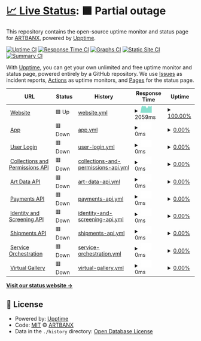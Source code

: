 # [📈 Live Status](https://status.artbanx.io): <!--live status--> **🟧 Partial outage**

This repository contains the open-source uptime monitor and status page for [ARTBANX](https://artbanx.io), powered by [Upptime](https://github.com/upptime/upptime).

[![Uptime CI](https://github.com/artbanx-monitoring/status-page/workflows/Uptime%20CI/badge.svg)](https://github.com/artbanx-monitoring/status-page/actions?query=workflow%3A%22Uptime+CI%22)
[![Response Time CI](https://github.com/artbanx-monitoring/status-page/workflows/Response%20Time%20CI/badge.svg)](https://github.com/artbanx-monitoring/status-page/actions?query=workflow%3A%22Response+Time+CI%22)
[![Graphs CI](https://github.com/artbanx-monitoring/status-page/workflows/Graphs%20CI/badge.svg)](https://github.com/artbanx-monitoring/status-page/actions?query=workflow%3A%22Graphs+CI%22)
[![Static Site CI](https://github.com/artbanx-monitoring/status-page/workflows/Static%20Site%20CI/badge.svg)](https://github.com/artbanx-monitoring/status-page/actions?query=workflow%3A%22Static+Site+CI%22)
[![Summary CI](https://github.com/artbanx-monitoring/status-page/workflows/Summary%20CI/badge.svg)](https://github.com/artbanx-monitoring/status-page/actions?query=workflow%3A%22Summary+CI%22)

With [Upptime](https://upptime.js.org), you can get your own unlimited and free uptime monitor and status page, powered entirely by a GitHub repository. We use [Issues](https://github.com/artbanx-monitoring/status-page/issues) as incident reports, [Actions](https://github.com/artbanx-monitoring/status-page/actions) as uptime monitors, and [Pages](https://status.artbanx.io) for the status page.

<!--start: status pages-->
<!-- This summary is generated by Upptime (https://github.com/upptime/upptime) -->
<!-- Do not edit this manually, your changes will be overwritten -->
<!-- prettier-ignore -->
| URL | Status | History | Response Time | Uptime |
| --- | ------ | ------- | ------------- | ------ |
| <img alt="" src="https://icons.duckduckgo.com/ip3/artbanx.io.ico" height="13"> [Website](https://artbanx.io) | 🟩 Up | [website.yml](https://github.com/artbanx-monitoring/status-page/commits/HEAD/history/website.yml) | <details><summary><img alt="Response time graph" src="./graphs/website/response-time-week.png" height="20"> 2059ms</summary><br><a href="https://status.artbanx.io/history/website"><img alt="Response time 1440" src="https://img.shields.io/endpoint?url=https%3A%2F%2Fraw.githubusercontent.com%2Fartbanx-monitoring%2Fstatus-page%2FHEAD%2Fapi%2Fwebsite%2Fresponse-time.json"></a><br><a href="https://status.artbanx.io/history/website"><img alt="24-hour response time 2284" src="https://img.shields.io/endpoint?url=https%3A%2F%2Fraw.githubusercontent.com%2Fartbanx-monitoring%2Fstatus-page%2FHEAD%2Fapi%2Fwebsite%2Fresponse-time-day.json"></a><br><a href="https://status.artbanx.io/history/website"><img alt="7-day response time 2059" src="https://img.shields.io/endpoint?url=https%3A%2F%2Fraw.githubusercontent.com%2Fartbanx-monitoring%2Fstatus-page%2FHEAD%2Fapi%2Fwebsite%2Fresponse-time-week.json"></a><br><a href="https://status.artbanx.io/history/website"><img alt="30-day response time 2331" src="https://img.shields.io/endpoint?url=https%3A%2F%2Fraw.githubusercontent.com%2Fartbanx-monitoring%2Fstatus-page%2FHEAD%2Fapi%2Fwebsite%2Fresponse-time-month.json"></a><br><a href="https://status.artbanx.io/history/website"><img alt="1-year response time 1680" src="https://img.shields.io/endpoint?url=https%3A%2F%2Fraw.githubusercontent.com%2Fartbanx-monitoring%2Fstatus-page%2FHEAD%2Fapi%2Fwebsite%2Fresponse-time-year.json"></a></details> | <details><summary><a href="https://status.artbanx.io/history/website">100.00%</a></summary><a href="https://status.artbanx.io/history/website"><img alt="All-time uptime 99.95%" src="https://img.shields.io/endpoint?url=https%3A%2F%2Fraw.githubusercontent.com%2Fartbanx-monitoring%2Fstatus-page%2FHEAD%2Fapi%2Fwebsite%2Fuptime.json"></a><br><a href="https://status.artbanx.io/history/website"><img alt="24-hour uptime 100.00%" src="https://img.shields.io/endpoint?url=https%3A%2F%2Fraw.githubusercontent.com%2Fartbanx-monitoring%2Fstatus-page%2FHEAD%2Fapi%2Fwebsite%2Fuptime-day.json"></a><br><a href="https://status.artbanx.io/history/website"><img alt="7-day uptime 100.00%" src="https://img.shields.io/endpoint?url=https%3A%2F%2Fraw.githubusercontent.com%2Fartbanx-monitoring%2Fstatus-page%2FHEAD%2Fapi%2Fwebsite%2Fuptime-week.json"></a><br><a href="https://status.artbanx.io/history/website"><img alt="30-day uptime 100.00%" src="https://img.shields.io/endpoint?url=https%3A%2F%2Fraw.githubusercontent.com%2Fartbanx-monitoring%2Fstatus-page%2FHEAD%2Fapi%2Fwebsite%2Fuptime-month.json"></a><br><a href="https://status.artbanx.io/history/website"><img alt="1-year uptime 99.91%" src="https://img.shields.io/endpoint?url=https%3A%2F%2Fraw.githubusercontent.com%2Fartbanx-monitoring%2Fstatus-page%2FHEAD%2Fapi%2Fwebsite%2Fuptime-year.json"></a></details>
| <img alt="" src="https://icons.duckduckgo.com/ip3/app.artbanx.io.ico" height="13"> [App](https://app.artbanx.io) | 🟥 Down | [app.yml](https://github.com/artbanx-monitoring/status-page/commits/HEAD/history/app.yml) | <details><summary><img alt="Response time graph" src="./graphs/app/response-time-week.png" height="20"> 0ms</summary><br><a href="https://status.artbanx.io/history/app"><img alt="Response time 765" src="https://img.shields.io/endpoint?url=https%3A%2F%2Fraw.githubusercontent.com%2Fartbanx-monitoring%2Fstatus-page%2FHEAD%2Fapi%2Fapp%2Fresponse-time.json"></a><br><a href="https://status.artbanx.io/history/app"><img alt="24-hour response time 0" src="https://img.shields.io/endpoint?url=https%3A%2F%2Fraw.githubusercontent.com%2Fartbanx-monitoring%2Fstatus-page%2FHEAD%2Fapi%2Fapp%2Fresponse-time-day.json"></a><br><a href="https://status.artbanx.io/history/app"><img alt="7-day response time 0" src="https://img.shields.io/endpoint?url=https%3A%2F%2Fraw.githubusercontent.com%2Fartbanx-monitoring%2Fstatus-page%2FHEAD%2Fapi%2Fapp%2Fresponse-time-week.json"></a><br><a href="https://status.artbanx.io/history/app"><img alt="30-day response time 0" src="https://img.shields.io/endpoint?url=https%3A%2F%2Fraw.githubusercontent.com%2Fartbanx-monitoring%2Fstatus-page%2FHEAD%2Fapi%2Fapp%2Fresponse-time-month.json"></a><br><a href="https://status.artbanx.io/history/app"><img alt="1-year response time 641" src="https://img.shields.io/endpoint?url=https%3A%2F%2Fraw.githubusercontent.com%2Fartbanx-monitoring%2Fstatus-page%2FHEAD%2Fapi%2Fapp%2Fresponse-time-year.json"></a></details> | <details><summary><a href="https://status.artbanx.io/history/app">0.00%</a></summary><a href="https://status.artbanx.io/history/app"><img alt="All-time uptime 47.33%" src="https://img.shields.io/endpoint?url=https%3A%2F%2Fraw.githubusercontent.com%2Fartbanx-monitoring%2Fstatus-page%2FHEAD%2Fapi%2Fapp%2Fuptime.json"></a><br><a href="https://status.artbanx.io/history/app"><img alt="24-hour uptime 0.00%" src="https://img.shields.io/endpoint?url=https%3A%2F%2Fraw.githubusercontent.com%2Fartbanx-monitoring%2Fstatus-page%2FHEAD%2Fapi%2Fapp%2Fuptime-day.json"></a><br><a href="https://status.artbanx.io/history/app"><img alt="7-day uptime 0.00%" src="https://img.shields.io/endpoint?url=https%3A%2F%2Fraw.githubusercontent.com%2Fartbanx-monitoring%2Fstatus-page%2FHEAD%2Fapi%2Fapp%2Fuptime-week.json"></a><br><a href="https://status.artbanx.io/history/app"><img alt="30-day uptime 1.38%" src="https://img.shields.io/endpoint?url=https%3A%2F%2Fraw.githubusercontent.com%2Fartbanx-monitoring%2Fstatus-page%2FHEAD%2Fapi%2Fapp%2Fuptime-month.json"></a><br><a href="https://status.artbanx.io/history/app"><img alt="1-year uptime 0.00%" src="https://img.shields.io/endpoint?url=https%3A%2F%2Fraw.githubusercontent.com%2Fartbanx-monitoring%2Fstatus-page%2FHEAD%2Fapi%2Fapp%2Fuptime-year.json"></a></details>
| <img alt="" src="https://icons.duckduckgo.com/ip3/app.artbanx.io.ico" height="13"> [User Login](https://app.artbanx.io/auth/rest/public/authentication/password/check) | 🟥 Down | [user-login.yml](https://github.com/artbanx-monitoring/status-page/commits/HEAD/history/user-login.yml) | <details><summary><img alt="Response time graph" src="./graphs/user-login/response-time-week.png" height="20"> 0ms</summary><br><a href="https://status.artbanx.io/history/user-login"><img alt="Response time 348" src="https://img.shields.io/endpoint?url=https%3A%2F%2Fraw.githubusercontent.com%2Fartbanx-monitoring%2Fstatus-page%2FHEAD%2Fapi%2Fuser-login%2Fresponse-time.json"></a><br><a href="https://status.artbanx.io/history/user-login"><img alt="24-hour response time 0" src="https://img.shields.io/endpoint?url=https%3A%2F%2Fraw.githubusercontent.com%2Fartbanx-monitoring%2Fstatus-page%2FHEAD%2Fapi%2Fuser-login%2Fresponse-time-day.json"></a><br><a href="https://status.artbanx.io/history/user-login"><img alt="7-day response time 0" src="https://img.shields.io/endpoint?url=https%3A%2F%2Fraw.githubusercontent.com%2Fartbanx-monitoring%2Fstatus-page%2FHEAD%2Fapi%2Fuser-login%2Fresponse-time-week.json"></a><br><a href="https://status.artbanx.io/history/user-login"><img alt="30-day response time 0" src="https://img.shields.io/endpoint?url=https%3A%2F%2Fraw.githubusercontent.com%2Fartbanx-monitoring%2Fstatus-page%2FHEAD%2Fapi%2Fuser-login%2Fresponse-time-month.json"></a><br><a href="https://status.artbanx.io/history/user-login"><img alt="1-year response time 368" src="https://img.shields.io/endpoint?url=https%3A%2F%2Fraw.githubusercontent.com%2Fartbanx-monitoring%2Fstatus-page%2FHEAD%2Fapi%2Fuser-login%2Fresponse-time-year.json"></a></details> | <details><summary><a href="https://status.artbanx.io/history/user-login">0.00%</a></summary><a href="https://status.artbanx.io/history/user-login"><img alt="All-time uptime 47.32%" src="https://img.shields.io/endpoint?url=https%3A%2F%2Fraw.githubusercontent.com%2Fartbanx-monitoring%2Fstatus-page%2FHEAD%2Fapi%2Fuser-login%2Fuptime.json"></a><br><a href="https://status.artbanx.io/history/user-login"><img alt="24-hour uptime 0.00%" src="https://img.shields.io/endpoint?url=https%3A%2F%2Fraw.githubusercontent.com%2Fartbanx-monitoring%2Fstatus-page%2FHEAD%2Fapi%2Fuser-login%2Fuptime-day.json"></a><br><a href="https://status.artbanx.io/history/user-login"><img alt="7-day uptime 0.00%" src="https://img.shields.io/endpoint?url=https%3A%2F%2Fraw.githubusercontent.com%2Fartbanx-monitoring%2Fstatus-page%2FHEAD%2Fapi%2Fuser-login%2Fuptime-week.json"></a><br><a href="https://status.artbanx.io/history/user-login"><img alt="30-day uptime 1.38%" src="https://img.shields.io/endpoint?url=https%3A%2F%2Fraw.githubusercontent.com%2Fartbanx-monitoring%2Fstatus-page%2FHEAD%2Fapi%2Fuser-login%2Fuptime-month.json"></a><br><a href="https://status.artbanx.io/history/user-login"><img alt="1-year uptime 0.00%" src="https://img.shields.io/endpoint?url=https%3A%2F%2Fraw.githubusercontent.com%2Fartbanx-monitoring%2Fstatus-page%2FHEAD%2Fapi%2Fuser-login%2Fuptime-year.json"></a></details>
| <img alt="" src="https://icons.duckduckgo.com/ip3/app.artbanx.io.ico" height="13"> [Collections and Permissions API](https://app.artbanx.io/health/front-api/) | 🟥 Down | [collections-and-permissions-api.yml](https://github.com/artbanx-monitoring/status-page/commits/HEAD/history/collections-and-permissions-api.yml) | <details><summary><img alt="Response time graph" src="./graphs/collections-and-permissions-api/response-time-week.png" height="20"> 0ms</summary><br><a href="https://status.artbanx.io/history/collections-and-permissions-api"><img alt="Response time 389" src="https://img.shields.io/endpoint?url=https%3A%2F%2Fraw.githubusercontent.com%2Fartbanx-monitoring%2Fstatus-page%2FHEAD%2Fapi%2Fcollections-and-permissions-api%2Fresponse-time.json"></a><br><a href="https://status.artbanx.io/history/collections-and-permissions-api"><img alt="24-hour response time 0" src="https://img.shields.io/endpoint?url=https%3A%2F%2Fraw.githubusercontent.com%2Fartbanx-monitoring%2Fstatus-page%2FHEAD%2Fapi%2Fcollections-and-permissions-api%2Fresponse-time-day.json"></a><br><a href="https://status.artbanx.io/history/collections-and-permissions-api"><img alt="7-day response time 0" src="https://img.shields.io/endpoint?url=https%3A%2F%2Fraw.githubusercontent.com%2Fartbanx-monitoring%2Fstatus-page%2FHEAD%2Fapi%2Fcollections-and-permissions-api%2Fresponse-time-week.json"></a><br><a href="https://status.artbanx.io/history/collections-and-permissions-api"><img alt="30-day response time 0" src="https://img.shields.io/endpoint?url=https%3A%2F%2Fraw.githubusercontent.com%2Fartbanx-monitoring%2Fstatus-page%2FHEAD%2Fapi%2Fcollections-and-permissions-api%2Fresponse-time-month.json"></a><br><a href="https://status.artbanx.io/history/collections-and-permissions-api"><img alt="1-year response time 368" src="https://img.shields.io/endpoint?url=https%3A%2F%2Fraw.githubusercontent.com%2Fartbanx-monitoring%2Fstatus-page%2FHEAD%2Fapi%2Fcollections-and-permissions-api%2Fresponse-time-year.json"></a></details> | <details><summary><a href="https://status.artbanx.io/history/collections-and-permissions-api">0.00%</a></summary><a href="https://status.artbanx.io/history/collections-and-permissions-api"><img alt="All-time uptime 48.47%" src="https://img.shields.io/endpoint?url=https%3A%2F%2Fraw.githubusercontent.com%2Fartbanx-monitoring%2Fstatus-page%2FHEAD%2Fapi%2Fcollections-and-permissions-api%2Fuptime.json"></a><br><a href="https://status.artbanx.io/history/collections-and-permissions-api"><img alt="24-hour uptime 0.00%" src="https://img.shields.io/endpoint?url=https%3A%2F%2Fraw.githubusercontent.com%2Fartbanx-monitoring%2Fstatus-page%2FHEAD%2Fapi%2Fcollections-and-permissions-api%2Fuptime-day.json"></a><br><a href="https://status.artbanx.io/history/collections-and-permissions-api"><img alt="7-day uptime 0.00%" src="https://img.shields.io/endpoint?url=https%3A%2F%2Fraw.githubusercontent.com%2Fartbanx-monitoring%2Fstatus-page%2FHEAD%2Fapi%2Fcollections-and-permissions-api%2Fuptime-week.json"></a><br><a href="https://status.artbanx.io/history/collections-and-permissions-api"><img alt="30-day uptime 1.38%" src="https://img.shields.io/endpoint?url=https%3A%2F%2Fraw.githubusercontent.com%2Fartbanx-monitoring%2Fstatus-page%2FHEAD%2Fapi%2Fcollections-and-permissions-api%2Fuptime-month.json"></a><br><a href="https://status.artbanx.io/history/collections-and-permissions-api"><img alt="1-year uptime 0.00%" src="https://img.shields.io/endpoint?url=https%3A%2F%2Fraw.githubusercontent.com%2Fartbanx-monitoring%2Fstatus-page%2FHEAD%2Fapi%2Fcollections-and-permissions-api%2Fuptime-year.json"></a></details>
| <img alt="" src="https://icons.duckduckgo.com/ip3/app.artbanx.io.ico" height="13"> [Art Data API](https://app.artbanx.io/health/art-data-api/) | 🟥 Down | [art-data-api.yml](https://github.com/artbanx-monitoring/status-page/commits/HEAD/history/art-data-api.yml) | <details><summary><img alt="Response time graph" src="./graphs/art-data-api/response-time-week.png" height="20"> 0ms</summary><br><a href="https://status.artbanx.io/history/art-data-api"><img alt="Response time 257" src="https://img.shields.io/endpoint?url=https%3A%2F%2Fraw.githubusercontent.com%2Fartbanx-monitoring%2Fstatus-page%2FHEAD%2Fapi%2Fart-data-api%2Fresponse-time.json"></a><br><a href="https://status.artbanx.io/history/art-data-api"><img alt="24-hour response time 0" src="https://img.shields.io/endpoint?url=https%3A%2F%2Fraw.githubusercontent.com%2Fartbanx-monitoring%2Fstatus-page%2FHEAD%2Fapi%2Fart-data-api%2Fresponse-time-day.json"></a><br><a href="https://status.artbanx.io/history/art-data-api"><img alt="7-day response time 0" src="https://img.shields.io/endpoint?url=https%3A%2F%2Fraw.githubusercontent.com%2Fartbanx-monitoring%2Fstatus-page%2FHEAD%2Fapi%2Fart-data-api%2Fresponse-time-week.json"></a><br><a href="https://status.artbanx.io/history/art-data-api"><img alt="30-day response time 0" src="https://img.shields.io/endpoint?url=https%3A%2F%2Fraw.githubusercontent.com%2Fartbanx-monitoring%2Fstatus-page%2FHEAD%2Fapi%2Fart-data-api%2Fresponse-time-month.json"></a><br><a href="https://status.artbanx.io/history/art-data-api"><img alt="1-year response time 368" src="https://img.shields.io/endpoint?url=https%3A%2F%2Fraw.githubusercontent.com%2Fartbanx-monitoring%2Fstatus-page%2FHEAD%2Fapi%2Fart-data-api%2Fresponse-time-year.json"></a></details> | <details><summary><a href="https://status.artbanx.io/history/art-data-api">0.00%</a></summary><a href="https://status.artbanx.io/history/art-data-api"><img alt="All-time uptime 48.47%" src="https://img.shields.io/endpoint?url=https%3A%2F%2Fraw.githubusercontent.com%2Fartbanx-monitoring%2Fstatus-page%2FHEAD%2Fapi%2Fart-data-api%2Fuptime.json"></a><br><a href="https://status.artbanx.io/history/art-data-api"><img alt="24-hour uptime 0.00%" src="https://img.shields.io/endpoint?url=https%3A%2F%2Fraw.githubusercontent.com%2Fartbanx-monitoring%2Fstatus-page%2FHEAD%2Fapi%2Fart-data-api%2Fuptime-day.json"></a><br><a href="https://status.artbanx.io/history/art-data-api"><img alt="7-day uptime 0.00%" src="https://img.shields.io/endpoint?url=https%3A%2F%2Fraw.githubusercontent.com%2Fartbanx-monitoring%2Fstatus-page%2FHEAD%2Fapi%2Fart-data-api%2Fuptime-week.json"></a><br><a href="https://status.artbanx.io/history/art-data-api"><img alt="30-day uptime 1.38%" src="https://img.shields.io/endpoint?url=https%3A%2F%2Fraw.githubusercontent.com%2Fartbanx-monitoring%2Fstatus-page%2FHEAD%2Fapi%2Fart-data-api%2Fuptime-month.json"></a><br><a href="https://status.artbanx.io/history/art-data-api"><img alt="1-year uptime 0.00%" src="https://img.shields.io/endpoint?url=https%3A%2F%2Fraw.githubusercontent.com%2Fartbanx-monitoring%2Fstatus-page%2FHEAD%2Fapi%2Fart-data-api%2Fuptime-year.json"></a></details>
| <img alt="" src="https://icons.duckduckgo.com/ip3/app.artbanx.io.ico" height="13"> [Payments API](https://app.artbanx.io/health/payment/) | 🟥 Down | [payments-api.yml](https://github.com/artbanx-monitoring/status-page/commits/HEAD/history/payments-api.yml) | <details><summary><img alt="Response time graph" src="./graphs/payments-api/response-time-week.png" height="20"> 0ms</summary><br><a href="https://status.artbanx.io/history/payments-api"><img alt="Response time 253" src="https://img.shields.io/endpoint?url=https%3A%2F%2Fraw.githubusercontent.com%2Fartbanx-monitoring%2Fstatus-page%2FHEAD%2Fapi%2Fpayments-api%2Fresponse-time.json"></a><br><a href="https://status.artbanx.io/history/payments-api"><img alt="24-hour response time 0" src="https://img.shields.io/endpoint?url=https%3A%2F%2Fraw.githubusercontent.com%2Fartbanx-monitoring%2Fstatus-page%2FHEAD%2Fapi%2Fpayments-api%2Fresponse-time-day.json"></a><br><a href="https://status.artbanx.io/history/payments-api"><img alt="7-day response time 0" src="https://img.shields.io/endpoint?url=https%3A%2F%2Fraw.githubusercontent.com%2Fartbanx-monitoring%2Fstatus-page%2FHEAD%2Fapi%2Fpayments-api%2Fresponse-time-week.json"></a><br><a href="https://status.artbanx.io/history/payments-api"><img alt="30-day response time 0" src="https://img.shields.io/endpoint?url=https%3A%2F%2Fraw.githubusercontent.com%2Fartbanx-monitoring%2Fstatus-page%2FHEAD%2Fapi%2Fpayments-api%2Fresponse-time-month.json"></a><br><a href="https://status.artbanx.io/history/payments-api"><img alt="1-year response time 368" src="https://img.shields.io/endpoint?url=https%3A%2F%2Fraw.githubusercontent.com%2Fartbanx-monitoring%2Fstatus-page%2FHEAD%2Fapi%2Fpayments-api%2Fresponse-time-year.json"></a></details> | <details><summary><a href="https://status.artbanx.io/history/payments-api">0.00%</a></summary><a href="https://status.artbanx.io/history/payments-api"><img alt="All-time uptime 48.50%" src="https://img.shields.io/endpoint?url=https%3A%2F%2Fraw.githubusercontent.com%2Fartbanx-monitoring%2Fstatus-page%2FHEAD%2Fapi%2Fpayments-api%2Fuptime.json"></a><br><a href="https://status.artbanx.io/history/payments-api"><img alt="24-hour uptime 0.00%" src="https://img.shields.io/endpoint?url=https%3A%2F%2Fraw.githubusercontent.com%2Fartbanx-monitoring%2Fstatus-page%2FHEAD%2Fapi%2Fpayments-api%2Fuptime-day.json"></a><br><a href="https://status.artbanx.io/history/payments-api"><img alt="7-day uptime 0.00%" src="https://img.shields.io/endpoint?url=https%3A%2F%2Fraw.githubusercontent.com%2Fartbanx-monitoring%2Fstatus-page%2FHEAD%2Fapi%2Fpayments-api%2Fuptime-week.json"></a><br><a href="https://status.artbanx.io/history/payments-api"><img alt="30-day uptime 1.38%" src="https://img.shields.io/endpoint?url=https%3A%2F%2Fraw.githubusercontent.com%2Fartbanx-monitoring%2Fstatus-page%2FHEAD%2Fapi%2Fpayments-api%2Fuptime-month.json"></a><br><a href="https://status.artbanx.io/history/payments-api"><img alt="1-year uptime 0.00%" src="https://img.shields.io/endpoint?url=https%3A%2F%2Fraw.githubusercontent.com%2Fartbanx-monitoring%2Fstatus-page%2FHEAD%2Fapi%2Fpayments-api%2Fuptime-year.json"></a></details>
| <img alt="" src="https://icons.duckduckgo.com/ip3/app.artbanx.io.ico" height="13"> [Identity and Screening API](https://app.artbanx.io/health/kyc/) | 🟥 Down | [identity-and-screening-api.yml](https://github.com/artbanx-monitoring/status-page/commits/HEAD/history/identity-and-screening-api.yml) | <details><summary><img alt="Response time graph" src="./graphs/identity-and-screening-api/response-time-week.png" height="20"> 0ms</summary><br><a href="https://status.artbanx.io/history/identity-and-screening-api"><img alt="Response time 263" src="https://img.shields.io/endpoint?url=https%3A%2F%2Fraw.githubusercontent.com%2Fartbanx-monitoring%2Fstatus-page%2FHEAD%2Fapi%2Fidentity-and-screening-api%2Fresponse-time.json"></a><br><a href="https://status.artbanx.io/history/identity-and-screening-api"><img alt="24-hour response time 0" src="https://img.shields.io/endpoint?url=https%3A%2F%2Fraw.githubusercontent.com%2Fartbanx-monitoring%2Fstatus-page%2FHEAD%2Fapi%2Fidentity-and-screening-api%2Fresponse-time-day.json"></a><br><a href="https://status.artbanx.io/history/identity-and-screening-api"><img alt="7-day response time 0" src="https://img.shields.io/endpoint?url=https%3A%2F%2Fraw.githubusercontent.com%2Fartbanx-monitoring%2Fstatus-page%2FHEAD%2Fapi%2Fidentity-and-screening-api%2Fresponse-time-week.json"></a><br><a href="https://status.artbanx.io/history/identity-and-screening-api"><img alt="30-day response time 0" src="https://img.shields.io/endpoint?url=https%3A%2F%2Fraw.githubusercontent.com%2Fartbanx-monitoring%2Fstatus-page%2FHEAD%2Fapi%2Fidentity-and-screening-api%2Fresponse-time-month.json"></a><br><a href="https://status.artbanx.io/history/identity-and-screening-api"><img alt="1-year response time 368" src="https://img.shields.io/endpoint?url=https%3A%2F%2Fraw.githubusercontent.com%2Fartbanx-monitoring%2Fstatus-page%2FHEAD%2Fapi%2Fidentity-and-screening-api%2Fresponse-time-year.json"></a></details> | <details><summary><a href="https://status.artbanx.io/history/identity-and-screening-api">0.00%</a></summary><a href="https://status.artbanx.io/history/identity-and-screening-api"><img alt="All-time uptime 48.50%" src="https://img.shields.io/endpoint?url=https%3A%2F%2Fraw.githubusercontent.com%2Fartbanx-monitoring%2Fstatus-page%2FHEAD%2Fapi%2Fidentity-and-screening-api%2Fuptime.json"></a><br><a href="https://status.artbanx.io/history/identity-and-screening-api"><img alt="24-hour uptime 0.00%" src="https://img.shields.io/endpoint?url=https%3A%2F%2Fraw.githubusercontent.com%2Fartbanx-monitoring%2Fstatus-page%2FHEAD%2Fapi%2Fidentity-and-screening-api%2Fuptime-day.json"></a><br><a href="https://status.artbanx.io/history/identity-and-screening-api"><img alt="7-day uptime 0.00%" src="https://img.shields.io/endpoint?url=https%3A%2F%2Fraw.githubusercontent.com%2Fartbanx-monitoring%2Fstatus-page%2FHEAD%2Fapi%2Fidentity-and-screening-api%2Fuptime-week.json"></a><br><a href="https://status.artbanx.io/history/identity-and-screening-api"><img alt="30-day uptime 1.38%" src="https://img.shields.io/endpoint?url=https%3A%2F%2Fraw.githubusercontent.com%2Fartbanx-monitoring%2Fstatus-page%2FHEAD%2Fapi%2Fidentity-and-screening-api%2Fuptime-month.json"></a><br><a href="https://status.artbanx.io/history/identity-and-screening-api"><img alt="1-year uptime 0.00%" src="https://img.shields.io/endpoint?url=https%3A%2F%2Fraw.githubusercontent.com%2Fartbanx-monitoring%2Fstatus-page%2FHEAD%2Fapi%2Fidentity-and-screening-api%2Fuptime-year.json"></a></details>
| <img alt="" src="https://icons.duckduckgo.com/ip3/app.artbanx.io.ico" height="13"> [Shipments API](https://app.artbanx.io/health/shipping/) | 🟥 Down | [shipments-api.yml](https://github.com/artbanx-monitoring/status-page/commits/HEAD/history/shipments-api.yml) | <details><summary><img alt="Response time graph" src="./graphs/shipments-api/response-time-week.png" height="20"> 0ms</summary><br><a href="https://status.artbanx.io/history/shipments-api"><img alt="Response time 303" src="https://img.shields.io/endpoint?url=https%3A%2F%2Fraw.githubusercontent.com%2Fartbanx-monitoring%2Fstatus-page%2FHEAD%2Fapi%2Fshipments-api%2Fresponse-time.json"></a><br><a href="https://status.artbanx.io/history/shipments-api"><img alt="24-hour response time 0" src="https://img.shields.io/endpoint?url=https%3A%2F%2Fraw.githubusercontent.com%2Fartbanx-monitoring%2Fstatus-page%2FHEAD%2Fapi%2Fshipments-api%2Fresponse-time-day.json"></a><br><a href="https://status.artbanx.io/history/shipments-api"><img alt="7-day response time 0" src="https://img.shields.io/endpoint?url=https%3A%2F%2Fraw.githubusercontent.com%2Fartbanx-monitoring%2Fstatus-page%2FHEAD%2Fapi%2Fshipments-api%2Fresponse-time-week.json"></a><br><a href="https://status.artbanx.io/history/shipments-api"><img alt="30-day response time 0" src="https://img.shields.io/endpoint?url=https%3A%2F%2Fraw.githubusercontent.com%2Fartbanx-monitoring%2Fstatus-page%2FHEAD%2Fapi%2Fshipments-api%2Fresponse-time-month.json"></a><br><a href="https://status.artbanx.io/history/shipments-api"><img alt="1-year response time 367" src="https://img.shields.io/endpoint?url=https%3A%2F%2Fraw.githubusercontent.com%2Fartbanx-monitoring%2Fstatus-page%2FHEAD%2Fapi%2Fshipments-api%2Fresponse-time-year.json"></a></details> | <details><summary><a href="https://status.artbanx.io/history/shipments-api">0.00%</a></summary><a href="https://status.artbanx.io/history/shipments-api"><img alt="All-time uptime 48.50%" src="https://img.shields.io/endpoint?url=https%3A%2F%2Fraw.githubusercontent.com%2Fartbanx-monitoring%2Fstatus-page%2FHEAD%2Fapi%2Fshipments-api%2Fuptime.json"></a><br><a href="https://status.artbanx.io/history/shipments-api"><img alt="24-hour uptime 0.00%" src="https://img.shields.io/endpoint?url=https%3A%2F%2Fraw.githubusercontent.com%2Fartbanx-monitoring%2Fstatus-page%2FHEAD%2Fapi%2Fshipments-api%2Fuptime-day.json"></a><br><a href="https://status.artbanx.io/history/shipments-api"><img alt="7-day uptime 0.00%" src="https://img.shields.io/endpoint?url=https%3A%2F%2Fraw.githubusercontent.com%2Fartbanx-monitoring%2Fstatus-page%2FHEAD%2Fapi%2Fshipments-api%2Fuptime-week.json"></a><br><a href="https://status.artbanx.io/history/shipments-api"><img alt="30-day uptime 1.38%" src="https://img.shields.io/endpoint?url=https%3A%2F%2Fraw.githubusercontent.com%2Fartbanx-monitoring%2Fstatus-page%2FHEAD%2Fapi%2Fshipments-api%2Fuptime-month.json"></a><br><a href="https://status.artbanx.io/history/shipments-api"><img alt="1-year uptime 0.00%" src="https://img.shields.io/endpoint?url=https%3A%2F%2Fraw.githubusercontent.com%2Fartbanx-monitoring%2Fstatus-page%2FHEAD%2Fapi%2Fshipments-api%2Fuptime-year.json"></a></details>
| <img alt="" src="https://icons.duckduckgo.com/ip3/app.artbanx.io.ico" height="13"> [Service Orchestration](https://app.artbanx.io/health/offering/) | 🟥 Down | [service-orchestration.yml](https://github.com/artbanx-monitoring/status-page/commits/HEAD/history/service-orchestration.yml) | <details><summary><img alt="Response time graph" src="./graphs/service-orchestration/response-time-week.png" height="20"> 0ms</summary><br><a href="https://status.artbanx.io/history/service-orchestration"><img alt="Response time 312" src="https://img.shields.io/endpoint?url=https%3A%2F%2Fraw.githubusercontent.com%2Fartbanx-monitoring%2Fstatus-page%2FHEAD%2Fapi%2Fservice-orchestration%2Fresponse-time.json"></a><br><a href="https://status.artbanx.io/history/service-orchestration"><img alt="24-hour response time 0" src="https://img.shields.io/endpoint?url=https%3A%2F%2Fraw.githubusercontent.com%2Fartbanx-monitoring%2Fstatus-page%2FHEAD%2Fapi%2Fservice-orchestration%2Fresponse-time-day.json"></a><br><a href="https://status.artbanx.io/history/service-orchestration"><img alt="7-day response time 0" src="https://img.shields.io/endpoint?url=https%3A%2F%2Fraw.githubusercontent.com%2Fartbanx-monitoring%2Fstatus-page%2FHEAD%2Fapi%2Fservice-orchestration%2Fresponse-time-week.json"></a><br><a href="https://status.artbanx.io/history/service-orchestration"><img alt="30-day response time 0" src="https://img.shields.io/endpoint?url=https%3A%2F%2Fraw.githubusercontent.com%2Fartbanx-monitoring%2Fstatus-page%2FHEAD%2Fapi%2Fservice-orchestration%2Fresponse-time-month.json"></a><br><a href="https://status.artbanx.io/history/service-orchestration"><img alt="1-year response time 368" src="https://img.shields.io/endpoint?url=https%3A%2F%2Fraw.githubusercontent.com%2Fartbanx-monitoring%2Fstatus-page%2FHEAD%2Fapi%2Fservice-orchestration%2Fresponse-time-year.json"></a></details> | <details><summary><a href="https://status.artbanx.io/history/service-orchestration">0.00%</a></summary><a href="https://status.artbanx.io/history/service-orchestration"><img alt="All-time uptime 48.50%" src="https://img.shields.io/endpoint?url=https%3A%2F%2Fraw.githubusercontent.com%2Fartbanx-monitoring%2Fstatus-page%2FHEAD%2Fapi%2Fservice-orchestration%2Fuptime.json"></a><br><a href="https://status.artbanx.io/history/service-orchestration"><img alt="24-hour uptime 0.00%" src="https://img.shields.io/endpoint?url=https%3A%2F%2Fraw.githubusercontent.com%2Fartbanx-monitoring%2Fstatus-page%2FHEAD%2Fapi%2Fservice-orchestration%2Fuptime-day.json"></a><br><a href="https://status.artbanx.io/history/service-orchestration"><img alt="7-day uptime 0.00%" src="https://img.shields.io/endpoint?url=https%3A%2F%2Fraw.githubusercontent.com%2Fartbanx-monitoring%2Fstatus-page%2FHEAD%2Fapi%2Fservice-orchestration%2Fuptime-week.json"></a><br><a href="https://status.artbanx.io/history/service-orchestration"><img alt="30-day uptime 1.38%" src="https://img.shields.io/endpoint?url=https%3A%2F%2Fraw.githubusercontent.com%2Fartbanx-monitoring%2Fstatus-page%2FHEAD%2Fapi%2Fservice-orchestration%2Fuptime-month.json"></a><br><a href="https://status.artbanx.io/history/service-orchestration"><img alt="1-year uptime 0.00%" src="https://img.shields.io/endpoint?url=https%3A%2F%2Fraw.githubusercontent.com%2Fartbanx-monitoring%2Fstatus-page%2FHEAD%2Fapi%2Fservice-orchestration%2Fuptime-year.json"></a></details>
| <img alt="" src="https://icons.duckduckgo.com/ip3/app.artbanx.io.ico" height="13"> [Virtual Gallery](https://app.artbanx.io/health/virtual-gallery/) | 🟥 Down | [virtual-gallery.yml](https://github.com/artbanx-monitoring/status-page/commits/HEAD/history/virtual-gallery.yml) | <details><summary><img alt="Response time graph" src="./graphs/virtual-gallery/response-time-week.png" height="20"> 0ms</summary><br><a href="https://status.artbanx.io/history/virtual-gallery"><img alt="Response time 312" src="https://img.shields.io/endpoint?url=https%3A%2F%2Fraw.githubusercontent.com%2Fartbanx-monitoring%2Fstatus-page%2FHEAD%2Fapi%2Fvirtual-gallery%2Fresponse-time.json"></a><br><a href="https://status.artbanx.io/history/virtual-gallery"><img alt="24-hour response time 0" src="https://img.shields.io/endpoint?url=https%3A%2F%2Fraw.githubusercontent.com%2Fartbanx-monitoring%2Fstatus-page%2FHEAD%2Fapi%2Fvirtual-gallery%2Fresponse-time-day.json"></a><br><a href="https://status.artbanx.io/history/virtual-gallery"><img alt="7-day response time 0" src="https://img.shields.io/endpoint?url=https%3A%2F%2Fraw.githubusercontent.com%2Fartbanx-monitoring%2Fstatus-page%2FHEAD%2Fapi%2Fvirtual-gallery%2Fresponse-time-week.json"></a><br><a href="https://status.artbanx.io/history/virtual-gallery"><img alt="30-day response time 0" src="https://img.shields.io/endpoint?url=https%3A%2F%2Fraw.githubusercontent.com%2Fartbanx-monitoring%2Fstatus-page%2FHEAD%2Fapi%2Fvirtual-gallery%2Fresponse-time-month.json"></a><br><a href="https://status.artbanx.io/history/virtual-gallery"><img alt="1-year response time 368" src="https://img.shields.io/endpoint?url=https%3A%2F%2Fraw.githubusercontent.com%2Fartbanx-monitoring%2Fstatus-page%2FHEAD%2Fapi%2Fvirtual-gallery%2Fresponse-time-year.json"></a></details> | <details><summary><a href="https://status.artbanx.io/history/virtual-gallery">0.00%</a></summary><a href="https://status.artbanx.io/history/virtual-gallery"><img alt="All-time uptime 48.50%" src="https://img.shields.io/endpoint?url=https%3A%2F%2Fraw.githubusercontent.com%2Fartbanx-monitoring%2Fstatus-page%2FHEAD%2Fapi%2Fvirtual-gallery%2Fuptime.json"></a><br><a href="https://status.artbanx.io/history/virtual-gallery"><img alt="24-hour uptime 0.00%" src="https://img.shields.io/endpoint?url=https%3A%2F%2Fraw.githubusercontent.com%2Fartbanx-monitoring%2Fstatus-page%2FHEAD%2Fapi%2Fvirtual-gallery%2Fuptime-day.json"></a><br><a href="https://status.artbanx.io/history/virtual-gallery"><img alt="7-day uptime 0.00%" src="https://img.shields.io/endpoint?url=https%3A%2F%2Fraw.githubusercontent.com%2Fartbanx-monitoring%2Fstatus-page%2FHEAD%2Fapi%2Fvirtual-gallery%2Fuptime-week.json"></a><br><a href="https://status.artbanx.io/history/virtual-gallery"><img alt="30-day uptime 1.38%" src="https://img.shields.io/endpoint?url=https%3A%2F%2Fraw.githubusercontent.com%2Fartbanx-monitoring%2Fstatus-page%2FHEAD%2Fapi%2Fvirtual-gallery%2Fuptime-month.json"></a><br><a href="https://status.artbanx.io/history/virtual-gallery"><img alt="1-year uptime 0.00%" src="https://img.shields.io/endpoint?url=https%3A%2F%2Fraw.githubusercontent.com%2Fartbanx-monitoring%2Fstatus-page%2FHEAD%2Fapi%2Fvirtual-gallery%2Fuptime-year.json"></a></details>

<!--end: status pages-->

[**Visit our status website →**](https://status.artbanx.io)

## 📄 License

- Powered by: [Upptime](https://github.com/upptime/upptime)
- Code: [MIT](./LICENSE) © [ARTBANX](https://artbanx.io)
- Data in the `./history` directory: [Open Database License](https://opendatacommons.org/licenses/odbl/1-0/)
